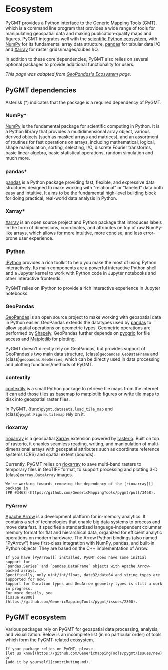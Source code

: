 # Ecosystem

PyGMT provides a Python interface to the Generic Mapping Tools (GMT), which is a command
line program that provides a wide range of tools for manipulating geospatial data and
making publication-quality maps and figures. PyGMT integrates well with the
[scientific Python ecosystem](https://scientific-python.org/), with [NumPy][] for its
fundamental array data structure, [pandas][] for tabular data I/O and [Xarray][] for
raster grids/images/cubes I/O.

In addition to these core dependencies, PyGMT also relies on several optional packages to
provide additional functionality for users.

*This page was adapted from [GeoPandas's Ecosystem](https://geopandas.org/en/latest/community/ecosystem.html) page.*

## PyGMT dependencies

Asterisk (*) indicates that the package is a required dependency of PyGMT.

### NumPy*

[NumPy][] is the fundamental package for scientific computing in Python. It is a Python
library that provides a multidimensional array object, various derived objects (such as
masked arrays and matrices), and an assortment of routines for fast operations on arrays,
including mathematical, logical, shape manipulation, sorting, selecting, I/O, discrete
Fourier transforms, basic linear algebra, basic statistical operations, random simulation
and much more.

### pandas*

[pandas][] is a Python package providing fast, flexible, and expressive data structures
designed to make working with "relational" or "labeled" data both easy and intuitive.
It aims to be the fundamental high-level building block for doing practical, real-world
data analysis in Python.

### Xarray*

[Xarray][] is an open source project and Python package that introduces labels in the
form of dimensions, coordinates, and attributes on top of raw NumPy-like arrays, which
allows for more intuitive, more concise, and less error-prone user experience.

### IPython

[IPython][] provides a rich toolkit to help you make the most of using Python
interactively. Its main components are a powerful interactive Python shell and a Jupyter
kernel to work with Python code in Jupyter notebooks and other interactive frontends.

PyGMT relies on IPython to provide a rich interactive experience in Jupyter notebooks.

### GeoPandas

[GeoPandas][] is an open source project to make working with geospatial data in Python
easier. GeoPandas extends the datatypes used by [pandas][] to allow spatial operations
on geometric types. Geometric operations are performed by [Shapely][]. GeoPandas further
depends on [pyogrio][] for file access and [Matplotlib][] for plotting.

PyGMT doesn't directly rely on GeoPandas, but provides support of GeoPandas's two main
data structure, {class}`geopandas.GeoDataFrame` and {class}`geopandas.GeoSeries`, which
can be directly used in data processing and plotting functions/methods of PyGMT.

### contextily

[contextily][] is a small Python package to retrieve tile maps from the internet. It can
add those tiles as basemap to matplotlib figures or write tile maps to disk into
geospatial raster files.

In PyGMT, {func}`pygmt.datasets.load_tile_map` and {class}`pygmt.Figure.tilemap` rely
on it.

### rioxarray

[rioxarray][] is a geospatial [Xarray][] extension powered by [rasterio][]. Built on top
of rasterio, it enables seamless reading, writing, and manipulation of multi-dimensional
arrays with geospatial attributes such as coordinate reference systems (CRS) and spatial
extent (bounds).

Currently, PyGMT relies on [rioxarray][] to save multi-band rasters to temporary files
in GeoTIFF format, to support processing and plotting 3-D {class}`xarray.DataArray`
images.

```{note}
We're working towards removing the dependency of the [rioxarray][] package in
[PR #3468](https://github.com/GenericMappingTools/pygmt/pull/3468).
```

### PyArrow

[Apache Arrow][] is a development platform for in-memory analytics. It contains a set of
technologies that enable big data systems to process and move data fast. It specifies a
standardized language-independent columnar memory format for flat and hierarchical data,
organized for efficient analytic operations on modern hardware. The Arrow Python bindings
(also named "PyArrow") have first-class integration with NumPy, pandas, and built-in
Python objects. They are based on the C++ implementation of Arrow.

```{note}
If you have [PyArrow][] installed, PyGMT does have some initial support for
`pandas.Series` and `pandas.DataFrame` objects with Apache Arrow-backed arrays.
Specifically, only uint/int/float, date32/date64 and string types are supported for now.
Support for Duration types and GeoArrow geometry types is still a work in progress.
For more details, see
[issue #2800](https://github.com/GenericMappingTools/pygmt/issues/2800).
```

## PyGMT ecosystem

Various packages rely on PyGMT for geospatial data processing, analysis, and visualization.
Below is an incomplete list (in no particular order) of tools which form the PyGMT-related
ecosystem.

```{note}
If your package relies on PyGMT, please
[let us know](https://github.com/GenericMappingTools/pygmt/issues/new) or
[add it by yourself](contributing.md).
```

[apache arrow]: https://arrow.apache.org/
[contextily]: https://contextily.readthedocs.io/
[geopandas]: https://geopandas.org/
[ipython]: https://ipython.org/
[matplotlib]: https://matplotlib.org/
[numpy]: https://numpy.org/
[pandas]: https://pandas.pydata.org/
[pyarrow]: https://arrow.apache.org/docs/python/
[pyogrio]: https://pyogrio.readthedocs.io/
[rasterio]: https://rasterio.readthedocs.io/
[rioxarray]: https://corteva.github.io/rioxarray/
[shapely]: https://shapely.readthedocs.io/
[xarray]: https://xarray.pydata.org/
